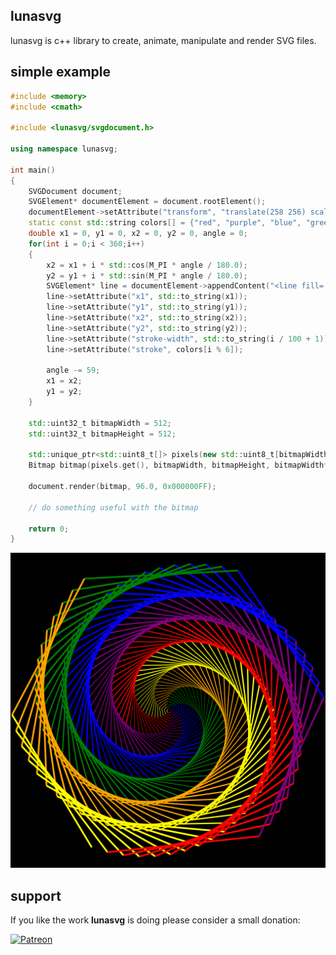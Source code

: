 ## lunasvg
lunasvg is c++ library to create, animate, manipulate and render SVG files.

## simple example
```cpp
#include <memory>
#include <cmath>

#include <lunasvg/svgdocument.h>

using namespace lunasvg;

int main()
{
    SVGDocument document;
    SVGElement* documentElement = document.rootElement();
    documentElement->setAttribute("transform", "translate(258 256) scale(0.7)");
    static const std::string colors[] = {"red", "purple", "blue", "green", "orange", "yellow"};
    double x1 = 0, y1 = 0, x2 = 0, y2 = 0, angle = 0;
    for(int i = 0;i < 360;i++)
    {
        x2 = x1 + i * std::cos(M_PI * angle / 180.0);
        y2 = y1 + i * std::sin(M_PI * angle / 180.0);
        SVGElement* line = documentElement->appendContent("<line fill='none'/>");
        line->setAttribute("x1", std::to_string(x1));
        line->setAttribute("y1", std::to_string(y1));
        line->setAttribute("x2", std::to_string(x2));
        line->setAttribute("y2", std::to_string(y2));
        line->setAttribute("stroke-width", std::to_string(i / 100 + 1));
        line->setAttribute("stroke", colors[i % 6]);

        angle -= 59;
        x1 = x2;
        y1 = y2;
    }

    std::uint32_t bitmapWidth = 512;
    std::uint32_t bitmapHeight = 512;

    std::unique_ptr<std::uint8_t[]> pixels(new std::uint8_t[bitmapWidth*bitmapHeight*4]);
    Bitmap bitmap(pixels.get(), bitmapWidth, bitmapHeight, bitmapWidth*4);

    document.render(bitmap, 96.0, 0x000000FF);
    
    // do something useful with the bitmap
    
    return 0;
}
```

![output](spiral.png)

## support

If you like the work **lunasvg** is doing please consider a small donation:

[![Patreon](https://img.shields.io/badge/patreon-Become%20a%20Patron!-red.png?style=for-the-badge&logo=patreon) ](https://www.patreon.com/tordex)
